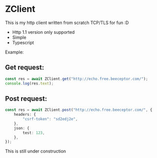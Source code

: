 # ZClient

This is my http client written from scratch TCP/TLS for fun :D

- Http 1.1 version only supported
- Simple
- Typescript

Example:

## Get request:

```ts
const res = await ZClient.get("http://echo.free.beeceptor.com/");
console.log(res.text);
```

## Post request:

```ts
const res = await ZClient.post("http://echo.free.beeceptor.com/", {
	headers: {
		"csrf-token": "sd2edj2e",
	},
	json: {
		test: 123,
	},
});
```

This is still under construction
